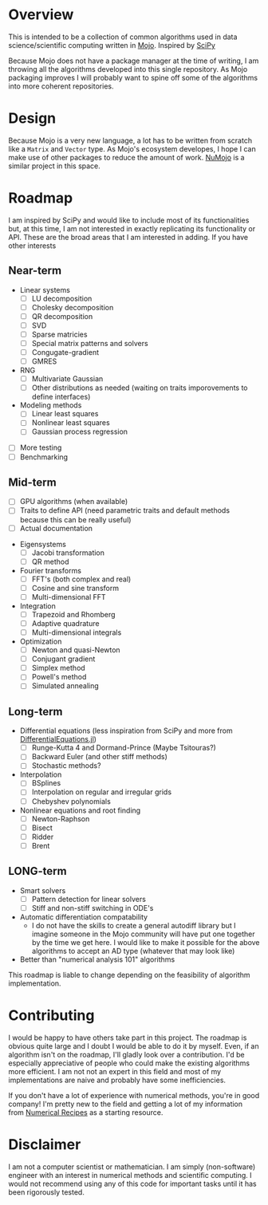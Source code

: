 # Overview 

This is intended to be a collection of common algorithms used in data science/scientific computing written in [Mojo](https://github.com/modularml/mojo). Inspired by [SciPy](https://github.com/scipy/scipy) 

Because Mojo does not have a package manager at the time of writing, I am throwing all the algorithms developed into this single repository. As Mojo packaging improves I will probably want to spine off some of the algorithms into more coherent repositories.

# Design

Because Mojo is a very new language, a lot has to be written from scratch like a `Matrix` and `Vector` type. As Mojo's ecosystem developes, I hope I can make use of other packages to reduce the amount of work. [NuMojo](https://github.com/MadAlex1997/NuMojo) is a similar project in this space.

# Roadmap 

I am inspired by SciPy and would like to include most of its functionalities but, at this time, I am not interested in exactly replicating its functionality or API. These are the broad areas that I am interested in adding. If you have other interests

## Near-term
- Linear systems
    - [ ] LU decomposition
    - [ ] Cholesky decomposition
    - [ ] QR decomposition
    - [ ] SVD
    - [ ] Sparse matricies
    - [ ] Special matrix patterns and solvers
    - [ ] Congugate-gradient
    - [ ] GMRES
- RNG
    - [ ] Multivariate Gaussian
    - [ ] Other distributions as needed (waiting on traits imporovements to define interfaces) 
- Modeling methods
    - [ ] Linear least squares
    - [ ] Nonlinear least squares
    - [ ] Gaussian process regression
- [ ] More testing
- [ ] Benchmarking
## Mid-term
- [ ] GPU algorithms (when available)
- [ ] Traits to define API (need parametric traits and default methods because this can be really useful)
- [ ] Actual documentation 
- Eigensystems
    - [ ] Jacobi transformation
    - [ ] QR method
- Fourier transforms
    - [ ] FFT's (both complex and real)
    - [ ] Cosine and sine transform
    - [ ] Multi-dimensional FFT
- Integration
    - [ ] Trapezoid and Rhomberg
    - [ ] Adaptive quadrature
    - [ ] Multi-dimensional integrals
- Optimization
    - [ ] Newton and quasi-Newton
    - [ ] Conjugant gradient
    - [ ] Simplex method
    - [ ] Powell's method
    - [ ] Simulated annealing
## Long-term
- Differential equations (less inspiration from SciPy and more from [DifferentialEquations.jl](https://github.com/SciML/DifferentialEquations.jl))
    - [ ] Runge-Kutta 4 and Dormand-Prince (Maybe Tsitouras?)
    - [ ] Backward Euler (and other stiff methods)  
    - [ ] Stochastic methods?
- Interpolation
    - [ ] BSplines
    - [ ] Interpolation on regular and irregular grids
    - [ ] Chebyshev polynomials
- Nonlinear equations and root finding
    - [ ] Newton-Raphson
    - [ ] Bisect
    - [ ] Ridder
    - [ ] Brent

 ## LONG-term 
 - Smart solvers
     - [ ] Pattern detection for linear solvers
     - [ ] Stiff and non-stiff switching in ODE's
 - Automatic differentiation compatability
     -  I do not have the skills to create a general autodiff library but I imagine someone in the Mojo community will have put one together by the time we get here. I would like to make it possible for the above algorithms to accept an AD type (whatever that may look like)
 - Better than "numerical analysis 101" algorithms

This roadmap is liable to change depending on the feasibility of algorithm implementation. 

# Contributing

I would be happy to have others take part in this project. The roadmap is obvious quite large and I doubt I would be able to do it by myself. Even, if an algorithm isn't on the roadmap, I'll gladly look over a contribution. I'd be especially appreciative of people who could make the existing algorithms more efficient. I am not not an expert in this field and most of my implementations are naive and probably have some inefficiencies. 

If you don't have a lot of experience with numerical methods, you're in good company! I'm pretty new to the field and getting a lot of my information from [Numerical Recipes](https://numerical.recipes/book.html) as a starting resource.

# Disclaimer

I am not a computer scientist or mathematician. I am simply (non-software) engineer with an interest in numerical methods and scientific computing. I would not recommend using any of this code for important tasks until it has been rigorously tested.
